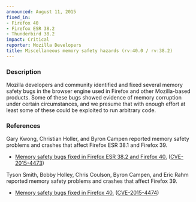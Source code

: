 ```yaml
---
announced: August 11, 2015
fixed_in:
- Firefox 40
- Firefox ESR 38.2
- Thunderbird 38.2
impact: Critical
reporter: Mozilla Developers
title: Miscellaneous memory safety hazards (rv:40.0 / rv:38.2)
---
```


<h3>Description</h3>

<p>Mozilla developers and community identified and fixed several memory safety
bugs in the browser engine used in Firefox and other Mozilla-based products.
Some of these bugs showed evidence of memory corruption under certain
circumstances, and we presume that with enough effort at least some of these
could be exploited to run arbitrary code.</p>

<h3>References</h3>

<p>Gary Kwong, Christian Holler, and Byron Campen reported memory safety
problems and crashes that affect Firefox ESR 38.1 and Firefox 39.</p>

<ul>
  <li><a
href="https://bugzilla.mozilla.org/buglist.cgi?bug_id=1182711,1146213,1178890">
          Memory safety bugs fixed in Firefox ESR 38.2 and Firefox 40.</a> (<a
href="http://cve.mitre.org/cgi-bin/cvename.cgi?name=CVE-2015-4473"
class="ex-ref">CVE-2015-4473</a>)</li>
</ul>

<p>Tyson Smith, Bobby Holley, Chris Coulson, Byron Campen, and Eric Rahm
reported memory safety problems and crashes that affect Firefox 39.</p>

<ul>
  <li><a
href="https://bugzilla.mozilla.org/buglist.cgi?bug_id=1181204,1177501,1184068,
1188590,1143130,1161719">
          Memory safety bugs fixed in Firefox 40.</a> (<a
href="http://cve.mitre.org/cgi-bin/cvename.cgi?name=CVE-2015-4474"
class="ex-ref">CVE-2015-4474</a>)</li>
</ul>



